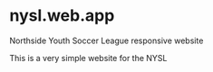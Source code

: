 # nysl.web.app
Northside Youth Soccer League responsive website

This is a very simple website for the NYSL
